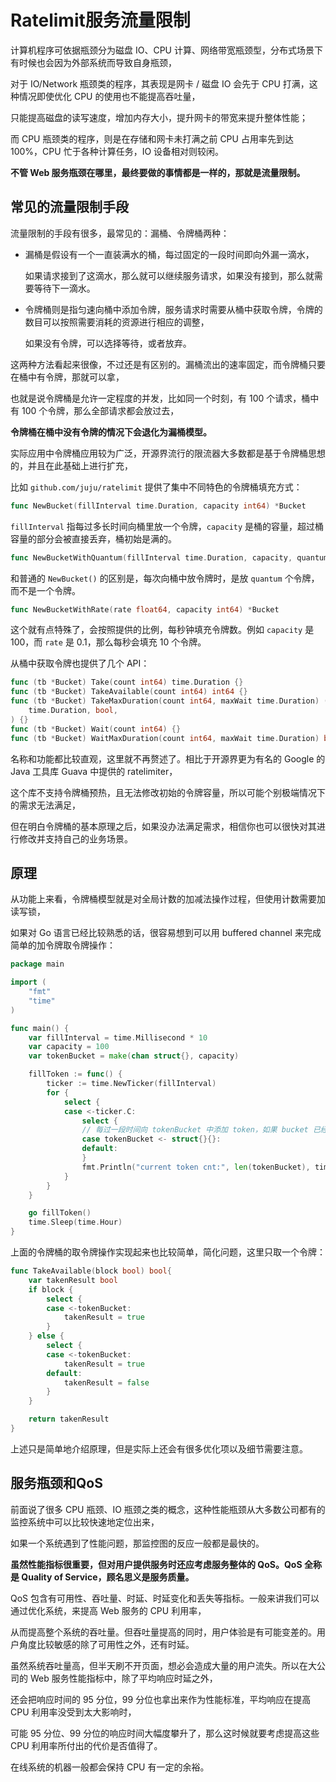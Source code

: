# Ratelimit服务流量限制

计算机程序可依据瓶颈分为磁盘 IO、CPU 计算、网络带宽瓶颈型，分布式场景下有时候也会因为外部系统而导致自身瓶颈，

对于 IO/Network 瓶颈类的程序，其表现是网卡 / 磁盘 IO 会先于 CPU 打满，这种情况即使优化 CPU 的使用也不能提高吞吐量，

只能提高磁盘的读写速度，增加内存大小，提升网卡的带宽来提升整体性能；

而 CPU 瓶颈类的程序，则是在存储和网卡未打满之前 CPU 占用率先到达 100%，CPU 忙于各种计算任务，IO 设备相对则较闲。

<strong>不管 Web 服务瓶颈在哪里，最终要做的事情都是一样的，那就是流量限制。</strong>

## 常见的流量限制手段

流量限制的手段有很多，最常见的：漏桶、令牌桶两种：

* 漏桶是假设有一个一直装满水的桶，每过固定的一段时间即向外漏一滴水，

  如果请求接到了这滴水，那么就可以继续服务请求，如果没有接到，那么就需要等待下一滴水。

* 令牌桶则是指匀速向桶中添加令牌，服务请求时需要从桶中获取令牌，令牌的数目可以按照需要消耗的资源进行相应的调整，

  如果没有令牌，可以选择等待，或者放弃。

这两种方法看起来很像，不过还是有区别的。漏桶流出的速率固定，而令牌桶只要在桶中有令牌，那就可以拿，

也就是说令牌桶是允许一定程度的并发，比如同一个时刻，有 100 个请求，桶中有 100 个令牌，那么全部请求都会放过去，

<strong>令牌桶在桶中没有令牌的情况下会退化为漏桶模型。</strong>

实际应用中令牌桶应用较为广泛，开源界流行的限流器大多数都是基于令牌桶思想的，并且在此基础上进行扩充，

比如 `github.com/juju/ratelimit` 提供了集中不同特色的令牌桶填充方式：

```go
func NewBucket(fillInterval time.Duration, capacity int64) *Bucket
```

`fillInterval` 指每过多长时间向桶里放一个令牌，`capacity` 是桶的容量，超过桶容量的部分会被直接丢弃，桶初始是满的。

```go
func NewBucketWithQuantum(fillInterval time.Duration, capacity, quantum int64) *Bucket
```

和普通的 `NewBucket()` 的区别是，每次向桶中放令牌时，是放 `quantum` 个令牌，而不是一个令牌。

```go
func NewBucketWithRate(rate float64, capacity int64) *Bucket
```

这个就有点特殊了，会按照提供的比例，每秒钟填充令牌数。例如 `capacity` 是 100，而 `rate` 是 0.1，那么每秒会填充 10 个令牌。

从桶中获取令牌也提供了几个 API：

```go
func (tb *Bucket) Take(count int64) time.Duration {}
func (tb *Bucket) TakeAvailable(count int64) int64 {}
func (tb *Bucket) TakeMaxDuration(count int64, maxWait time.Duration) (
    time.Duration, bool,
) {}
func (tb *Bucket) Wait(count int64) {}
func (tb *Bucket) WaitMaxDuration(count int64, maxWait time.Duration) bool {}
```

名称和功能都比较直观，这里就不再赘述了。相比于开源界更为有名的 Google 的 Java 工具库 Guava 中提供的 ratelimiter，

这个库不支持令牌桶预热，且无法修改初始的令牌容量，所以可能个别极端情况下的需求无法满足，

但在明白令牌桶的基本原理之后，如果没办法满足需求，相信你也可以很快对其进行修改并支持自己的业务场景。

## 原理

从功能上来看，令牌桶模型就是对全局计数的加减法操作过程，但使用计数需要加读写锁，

如果对 Go 语言已经比较熟悉的话，很容易想到可以用 buffered channel 来完成简单的加令牌取令牌操作：

```go
package main

import (
    "fmt"
    "time"
)

func main() {
    var fillInterval = time.Millisecond * 10
    var capacity = 100
    var tokenBucket = make(chan struct{}, capacity)

    fillToken := func() {
        ticker := time.NewTicker(fillInterval)
        for {
            select {
            case <-ticker.C:
                select {
                // 每过一段时间向 tokenBucket 中添加 token，如果 bucket 已经满了，那么直接放弃
                case tokenBucket <- struct{}{}:
                default:
                }
                fmt.Println("current token cnt:", len(tokenBucket), time.Now())
            }
        }
    }

    go fillToken()
    time.Sleep(time.Hour)
}
```

上面的令牌桶的取令牌操作实现起来也比较简单，简化问题，这里只取一个令牌：

```go
func TakeAvailable(block bool) bool{
    var takenResult bool
    if block {
        select {
        case <-tokenBucket:
            takenResult = true
        }
    } else {
        select {
        case <-tokenBucket:
            takenResult = true
        default:
            takenResult = false
        }
    }

    return takenResult
}
```

上述只是简单地介绍原理，但是实际上还会有很多优化项以及细节需要注意。

## 服务瓶颈和QoS

前面说了很多 CPU 瓶颈、IO 瓶颈之类的概念，这种性能瓶颈从大多数公司都有的监控系统中可以比较快速地定位出来，

如果一个系统遇到了性能问题，那监控图的反应一般都是最快的。

<strong>虽然性能指标很重要，但对用户提供服务时还应考虑服务整体的 QoS。QoS 全称是 Quality of Service，顾名思义是服务质量。</strong>

QoS 包含有可用性、吞吐量、时延、时延变化和丢失等指标。一般来讲我们可以通过优化系统，来提高 Web 服务的 CPU 利用率，

从而提高整个系统的吞吐量。但吞吐量提高的同时，用户体验是有可能变差的。用户角度比较敏感的除了可用性之外，还有时延。

虽然系统吞吐量高，但半天刷不开页面，想必会造成大量的用户流失。所以在大公司的 Web 服务性能指标中，除了平均响应时延之外，

还会把响应时间的 95 分位，99 分位也拿出来作为性能标准，平均响应在提高 CPU 利用率没受到太大影响时，

可能 95 分位、99 分位的响应时间大幅度攀升了，那么这时候就要考虑提高这些 CPU 利用率所付出的代价是否值得了。

在线系统的机器一般都会保持 CPU 有一定的余裕。